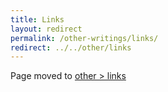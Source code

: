 ```yaml
---
title: Links
layout: redirect
permalink: /other-writings/links/
redirect: ../../other/links
---
```


Page moved to [other > links](/other/links)
